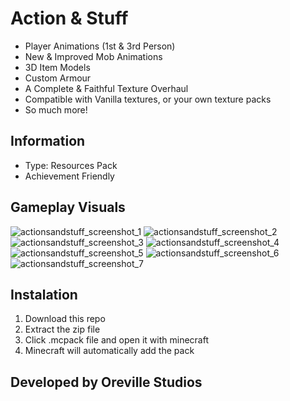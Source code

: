 # Action & Stuff
- Player Animations (1st & 3rd Person)
- New & Improved Mob Animations
- 3D Item Models
- Custom Armour
- A Complete & Faithful Texture Overhaul
- Compatible with Vanilla textures, or your own texture packs
- So much more!

## Information
- Type: Resources Pack
- Achievement Friendly

## Gameplay Visuals
![actionsandstuff_screenshot_1](https://github.com/user-attachments/assets/a26f19ce-edf8-4275-bbd0-466104f498dc)
![actionsandstuff_screenshot_2](https://github.com/user-attachments/assets/8611e46b-2267-435c-949a-d7b9d86fc0a8)
![actionsandstuff_screenshot_3](https://github.com/user-attachments/assets/01e8cbff-095d-4d30-9e99-d901f75a5467)
![actionsandstuff_screenshot_4](https://github.com/user-attachments/assets/200cba6b-cabd-4172-b894-4e88eb1f7cbe)
![actionsandstuff_screenshot_5](https://github.com/user-attachments/assets/d28ea346-e953-4596-a574-685f7c7df4a4)
![actionsandstuff_screenshot_6](https://github.com/user-attachments/assets/1aafd390-2884-420a-b80d-ccea19df231d)
![actionsandstuff_screenshot_7](https://github.com/user-attachments/assets/aacd2108-66d5-4488-9abc-e27b1fce39f2)

## Instalation 
1. Download this repo
2. Extract the zip file
3. Click .mcpack file and open it with minecraft
4. Minecraft will automatically add the pack

## Developed by Oreville Studios